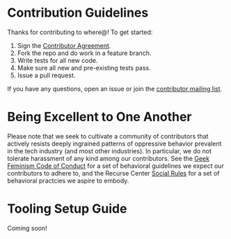 # Contribution Guidelines

Thanks for contributing to where@!  To get started:

1. Sign the [Contributor Agreement](https://www.clahub.com/agreements/whereat/whereat-donation-server).
2. Fork the repo and do work in a feature branch.
3. Write tests for all new code.
4. Make sure all new and pre-existing tests pass.
5. Issue a pull request.

If you have any questions, open an issue or join the [contributor mailing list](https://lists.riseup.net/www/info/whereat-contrib).

# Being Excellent to One Another

Please note that we seek to cultivate a community of contributors that actively resists deeply ingrained patterns of oppressive behavior prevalent in the tech industry (and most other industries). In particular, we do not tolerate harassment of any kind among our contributors. See the [Geek Feminism Code of Conduct](http://geekfeminism.org/about/code-of-conduct/) for a set of behavioral guidelines we expect our contributors to adhere to, and the Recurse Center [Social Rules](https://www.recurse.com/manual#sub-sec-social-rules) for a set of behavioral practcies we aspire to embody.

# Tooling Setup Guide

Coming soon!
